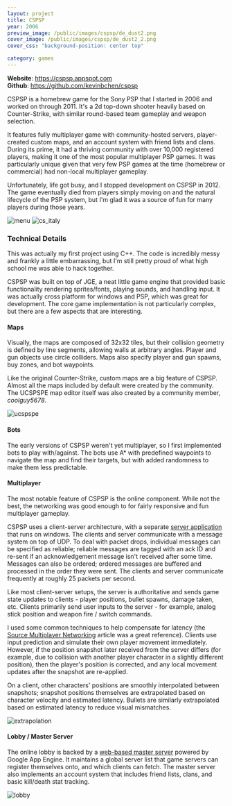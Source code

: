 ```yaml
---
layout: project
title: CSPSP
year: 2006
preview_image: /public/images/cspsp/de_dust2.png
cover_image: /public/images/cspsp/de_dust2_2.png
cover_css: "background-position: center top"

category: games
---
```


**Website**: <https://cspsp.appspot.com> <br>
**Github**: <https://github.com/kevinbchen/cspsp>

CSPSP is a homebrew game for the Sony PSP that I started in 2006 and worked on through 2011. It's a 2d top-down shooter heavily based on Counter-Strike, with similar round-based team gameplay and weapon selection.

It features fully multiplayer game with community-hosted servers, player-created custom maps, and an account system with friend lists and clans. During its prime, it had a thriving community with over 10,000 registered players, making it one of the most popular multiplayer PSP games. It was particularly unique given that very few PSP games at the time (homebrew or commercial) had non-local multiplayer gameplay.

Unfortunately, life got busy, and I stopped development on CSPSP in 2012. The game eventually died from players simply moving on and the natural lifecycle of the PSP system, but I'm glad it was a source of fun for many players during those years.

![menu](/public/images/cspsp/menu.png)
![cs_italy](/public/images/cspsp/preview.png)

### Technical Details

This was actually my first project using C++. The code is incredibly messy and frankly a little embarrassing, but I'm still pretty proud of what high school me was able to hack together.

CSPSP was built on top of JGE, a neat little game engine that provided basic functionality rendering sprites/fonts, playing sounds, and handling input. It was actually cross platform for windows and PSP, which was great for development. The core game implementation is not particularly complex, but there are a few aspects that are interesting.

#### Maps
Visually, the maps are composed of 32x32 tiles, but their collision geometry is defined by line segments, allowing walls at arbitrary angles. Player and gun objects use circle colliders. Maps also specify player and gun spawns, buy zones, and bot waypoints. 

Like the original Counter-Strike, custom maps are a big feature of CSPSP. Almost all the maps included by default were created by the community. The UCSPSPE map editor itself was also created by a community member, *coolguy5678*. 

![ucspspe](/public/images/cspsp/ucspspe.png)

#### Bots
The early versions of CSPSP weren't yet multiplayer, so I first implemented bots to play with/against. The bots use A* with predefined waypoints to navigate the map and find their targets, but with added randomness to make them less predictable.

#### Multiplayer
The most notable feature of CSPSP is the online component. While not the best, the networking was good enough to for fairly responsive and fun multiplayer gameplay.

CSPSP uses a client-server architecture, with a separate [server application](https://github.com/kevinbchen/cspspserver) that runs on windows. The clients and server communicate with a message system on top of UDP. To deal with packet drops, individual messages can be specified as reliable; reliable messages are tagged with an ack ID and re-sent if an acknowledgement message isn't received after some time. Messages can also be ordered; ordered messages are buffered and processed in the order they were sent. The clients and server communicate frequently at roughly 25 packets per second.

Like most client-server setups, the server is authoritative and sends game state updates to clients - player positions, bullet spawns, damage taken, etc. Clients primarily send user inputs to the server - for example, analog stick position and weapon fire / switch commands.

I used some common techniques to help compensate for latency (the [Source Multiplayer Networking](https://developer.valvesoftware.com/wiki/Source_Multiplayer_Networking) article was a great reference). Clients use input prediction and simulate their own player movement immediately. However, if the position snapshot later received from the server differs (for example, due to collision with another player character in a slightly different position), then the player's position is corrected, and any local movement updates after the snapshot are re-applied.

On a client, other characters' positions are smoothly interpolated between snapshots; snapshot positions themselves are extrapolated based on character velocity and estimated latency. Bullets are similarly extrapolated based on estimated latency to reduce visual mismatches.

![extrapolation](/public/images/cspsp/extrapolation.png)

#### Lobby / Master Server

The online lobby is backed by a [web-based master server](http://cspsp.appspot.com/) powered by Google App Engine. It maintains a global server list that game servers can register themselves onto, and which clients can fetch. The master server also implements an account system that includes friend lists, clans, and basic kill/death stat tracking. 

![lobby](/public/images/cspsp/lobby.png)